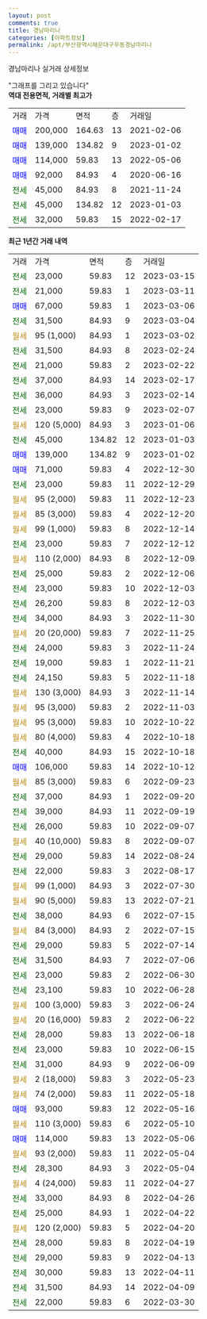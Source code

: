 ```yaml
---
layout: post
comments: true
title: 경남마리나
categories: [아파트정보]
permalink: /apt/부산광역시해운대구우동경남마리나
---
```


경남마리나 실거래 상세정보

<script type="text/javascript">
  google.charts.load('current', {'packages':['line', 'corechart']});
  google.charts.setOnLoadCallback(drawChart);

  function drawChart() {
    var data = new google.visualization.DataTable();
    data.addColumn('date', '거래일');
    data.addColumn('number', "매매");
    data.addColumn('number', "전세");
    data.addColumn('number', "전매");

    data.addRows([[new Date(Date.parse("2023-03-15")), null, 23000, null], [new Date(Date.parse("2023-03-11")), null, 21000, null], [new Date(Date.parse("2023-03-06")), 67000, null, null], [new Date(Date.parse("2023-03-04")), null, 31500, null], [new Date(Date.parse("2023-03-02")), null, null, null], [new Date(Date.parse("2023-02-24")), null, 31500, null], [new Date(Date.parse("2023-02-22")), null, 21000, null], [new Date(Date.parse("2023-02-17")), null, 37000, null], [new Date(Date.parse("2023-02-14")), null, 36000, null], [new Date(Date.parse("2023-02-07")), null, 23000, null], [new Date(Date.parse("2023-01-06")), null, null, null], [new Date(Date.parse("2023-01-03")), null, 45000, null], [new Date(Date.parse("2023-01-02")), 139000, null, null], [new Date(Date.parse("2022-12-30")), 71000, null, null], [new Date(Date.parse("2022-12-29")), null, 23000, null], [new Date(Date.parse("2022-12-23")), null, null, null], [new Date(Date.parse("2022-12-20")), null, null, null], [new Date(Date.parse("2022-12-14")), null, null, null], [new Date(Date.parse("2022-12-12")), null, 23000, null], [new Date(Date.parse("2022-12-09")), null, null, null], [new Date(Date.parse("2022-12-06")), null, 25000, null], [new Date(Date.parse("2022-12-03")), null, 23000, null], [new Date(Date.parse("2022-12-03")), null, 26200, null], [new Date(Date.parse("2022-11-30")), null, 34000, null], [new Date(Date.parse("2022-11-25")), null, null, null], [new Date(Date.parse("2022-11-24")), null, 24000, null], [new Date(Date.parse("2022-11-21")), null, 19000, null], [new Date(Date.parse("2022-11-18")), null, 24150, null], [new Date(Date.parse("2022-11-14")), null, null, null], [new Date(Date.parse("2022-11-03")), null, null, null], [new Date(Date.parse("2022-10-22")), null, null, null], [new Date(Date.parse("2022-10-18")), null, null, null], [new Date(Date.parse("2022-10-18")), null, 40000, null], [new Date(Date.parse("2022-10-12")), 106000, null, null], [new Date(Date.parse("2022-09-23")), null, null, null], [new Date(Date.parse("2022-09-20")), null, 37000, null], [new Date(Date.parse("2022-09-19")), null, 39000, null], [new Date(Date.parse("2022-09-07")), null, 26000, null], [new Date(Date.parse("2022-09-07")), null, null, null], [new Date(Date.parse("2022-08-24")), null, 29000, null], [new Date(Date.parse("2022-08-17")), null, 22000, null], [new Date(Date.parse("2022-07-30")), null, null, null], [new Date(Date.parse("2022-07-21")), null, null, null], [new Date(Date.parse("2022-07-15")), null, 38000, null], [new Date(Date.parse("2022-07-15")), null, null, null], [new Date(Date.parse("2022-07-14")), null, 29000, null], [new Date(Date.parse("2022-07-06")), null, 31500, null], [new Date(Date.parse("2022-06-30")), null, 23000, null], [new Date(Date.parse("2022-06-28")), null, 23100, null], [new Date(Date.parse("2022-06-24")), null, null, null], [new Date(Date.parse("2022-06-22")), null, null, null], [new Date(Date.parse("2022-06-18")), null, 28000, null], [new Date(Date.parse("2022-06-15")), null, 23000, null], [new Date(Date.parse("2022-06-09")), null, 31000, null], [new Date(Date.parse("2022-05-23")), null, null, null], [new Date(Date.parse("2022-05-18")), null, null, null], [new Date(Date.parse("2022-05-16")), 93000, null, null], [new Date(Date.parse("2022-05-10")), null, null, null], [new Date(Date.parse("2022-05-06")), 114000, null, null], [new Date(Date.parse("2022-05-04")), null, null, null], [new Date(Date.parse("2022-05-04")), null, 28300, null], [new Date(Date.parse("2022-04-27")), null, null, null], [new Date(Date.parse("2022-04-26")), null, 33000, null], [new Date(Date.parse("2022-04-22")), null, 25000, null], [new Date(Date.parse("2022-04-20")), null, null, null], [new Date(Date.parse("2022-04-19")), null, 28000, null], [new Date(Date.parse("2022-04-13")), null, 29000, null], [new Date(Date.parse("2022-04-11")), null, 30000, null], [new Date(Date.parse("2022-04-09")), null, 31500, null], [new Date(Date.parse("2022-03-30")), null, 22000, null]]);

    var options = {
      hAxis: {
        format: 'yyyy/MM/dd'
      },    
      lineWidth: 0,
      pointsVisible: true,    
      title: '최근 1년간 유형별 실거래가 분포',
      legend: { position: 'bottom' }
    };

    var formatter = new google.visualization.NumberFormat({pattern:'###,###'} );
    formatter.format(data, 1);
    formatter.format(data, 2);
    
    setTimeout(function() {
        var chart = new google.visualization.LineChart(document.getElementById('columnchart_material'));
        chart.draw(data, (options));
        document.getElementById('loading').style.display = 'none';
    }, 200);
  }
</script>


<div id="loading" style="z-index:20; display: block; margin-left: 0px">"그래프를 그리고 있습니다"</div>
<div id="columnchart_material" style="width: 95%; margin-left: 0px; display: block"></div>
<!-- contents start -->
<b>역대 전용면적, 거래별 최고가</b>
<table class="sortable">
    <tr>
      <td>거래</td>
      <td>가격</td>
      <td>면적</td>
      <td>층</td>
      <td>거래일</td>
    </tr>
        <tr>
          <td><a style="color: blue">매매</a></td>
          <td>200,000</td>
          <td>164.63</td>
          <td>13</td>
          <td>2021-02-06</td>
        </tr>            <tr>
          <td><a style="color: blue">매매</a></td>
          <td>139,000</td>
          <td>134.82</td>
          <td>9</td>
          <td>2023-01-02</td>
        </tr>            <tr>
          <td><a style="color: blue">매매</a></td>
          <td>114,000</td>
          <td>59.83</td>
          <td>13</td>
          <td>2022-05-06</td>
        </tr>            <tr>
          <td><a style="color: blue">매매</a></td>
          <td>92,000</td>
          <td>84.93</td>
          <td>4</td>
          <td>2020-06-16</td>
        </tr>        
        <tr>
              <td><a style="color: darkgreen">전세</a></td>
              <td>45,000</td>
              <td>84.93</td>
              <td>8</td>
              <td>2021-11-24</td>
            </tr>            <tr>
              <td><a style="color: darkgreen">전세</a></td>
              <td>45,000</td>
              <td>134.82</td>
              <td>12</td>
              <td>2023-01-03</td>
            </tr>            <tr>
              <td><a style="color: darkgreen">전세</a></td>
              <td>32,000</td>
              <td>59.83</td>
              <td>15</td>
              <td>2022-02-17</td>
            </tr>        
    
</table>

<b>최근 1년간 거래 내역</b>

<table class="sortable">
    <tr>
      <td>거래</td>
      <td>가격</td>
      <td>면적</td>
      <td>층</td>
      <td>거래일</td>
    </tr>
    <tr>
      <td><a style="color: darkgreen">전세</a></td>
      <td>23,000</td>
      <td>59.83</td>
      <td>12</td>
      <td>2023-03-15</td>
    </tr>          <tr>
      <td><a style="color: darkgreen">전세</a></td>
      <td>21,000</td>
      <td>59.83</td>
      <td>1</td>
      <td>2023-03-11</td>
    </tr>          <tr>
      <td><a style="color: blue">매매</a></td>
      <td>67,000</td>
      <td>59.83</td>
      <td>1</td>
      <td>2023-03-06</td>
    </tr>          <tr>
      <td><a style="color: darkgreen">전세</a></td>
      <td>31,500</td>
      <td>84.93</td>
      <td>9</td>
      <td>2023-03-04</td>
    </tr>          <tr>
      <td><a style="color: darkgoldenrod">월세</a></td>
      <td>95 (1,000)</td>
      <td>84.93</td>
      <td>1</td>
      <td>2023-03-02</td>
    </tr>          <tr>
      <td><a style="color: darkgreen">전세</a></td>
      <td>31,500</td>
      <td>84.93</td>
      <td>8</td>
      <td>2023-02-24</td>
    </tr>          <tr>
      <td><a style="color: darkgreen">전세</a></td>
      <td>21,000</td>
      <td>59.83</td>
      <td>2</td>
      <td>2023-02-22</td>
    </tr>          <tr>
      <td><a style="color: darkgreen">전세</a></td>
      <td>37,000</td>
      <td>84.93</td>
      <td>14</td>
      <td>2023-02-17</td>
    </tr>          <tr>
      <td><a style="color: darkgreen">전세</a></td>
      <td>36,000</td>
      <td>84.93</td>
      <td>3</td>
      <td>2023-02-14</td>
    </tr>          <tr>
      <td><a style="color: darkgreen">전세</a></td>
      <td>23,000</td>
      <td>59.83</td>
      <td>9</td>
      <td>2023-02-07</td>
    </tr>          <tr>
      <td><a style="color: darkgoldenrod">월세</a></td>
      <td>120 (5,000)</td>
      <td>84.93</td>
      <td>3</td>
      <td>2023-01-06</td>
    </tr>          <tr>
      <td><a style="color: darkgreen">전세</a></td>
      <td>45,000</td>
      <td>134.82</td>
      <td>12</td>
      <td>2023-01-03</td>
    </tr>          <tr>
      <td><a style="color: blue">매매</a></td>
      <td>139,000</td>
      <td>134.82</td>
      <td>9</td>
      <td>2023-01-02</td>
    </tr>          <tr>
      <td><a style="color: blue">매매</a></td>
      <td>71,000</td>
      <td>59.83</td>
      <td>4</td>
      <td>2022-12-30</td>
    </tr>          <tr>
      <td><a style="color: darkgreen">전세</a></td>
      <td>23,000</td>
      <td>59.83</td>
      <td>11</td>
      <td>2022-12-29</td>
    </tr>          <tr>
      <td><a style="color: darkgoldenrod">월세</a></td>
      <td>95 (2,000)</td>
      <td>59.83</td>
      <td>11</td>
      <td>2022-12-23</td>
    </tr>          <tr>
      <td><a style="color: darkgoldenrod">월세</a></td>
      <td>85 (3,000)</td>
      <td>59.83</td>
      <td>4</td>
      <td>2022-12-20</td>
    </tr>          <tr>
      <td><a style="color: darkgoldenrod">월세</a></td>
      <td>99 (1,000)</td>
      <td>59.83</td>
      <td>8</td>
      <td>2022-12-14</td>
    </tr>          <tr>
      <td><a style="color: darkgreen">전세</a></td>
      <td>23,000</td>
      <td>59.83</td>
      <td>7</td>
      <td>2022-12-12</td>
    </tr>          <tr>
      <td><a style="color: darkgoldenrod">월세</a></td>
      <td>110 (2,000)</td>
      <td>84.93</td>
      <td>8</td>
      <td>2022-12-09</td>
    </tr>          <tr>
      <td><a style="color: darkgreen">전세</a></td>
      <td>25,000</td>
      <td>59.83</td>
      <td>2</td>
      <td>2022-12-06</td>
    </tr>          <tr>
      <td><a style="color: darkgreen">전세</a></td>
      <td>23,000</td>
      <td>59.83</td>
      <td>10</td>
      <td>2022-12-03</td>
    </tr>          <tr>
      <td><a style="color: darkgreen">전세</a></td>
      <td>26,200</td>
      <td>59.83</td>
      <td>8</td>
      <td>2022-12-03</td>
    </tr>          <tr>
      <td><a style="color: darkgreen">전세</a></td>
      <td>34,000</td>
      <td>84.93</td>
      <td>3</td>
      <td>2022-11-30</td>
    </tr>          <tr>
      <td><a style="color: darkgoldenrod">월세</a></td>
      <td>20 (20,000)</td>
      <td>59.83</td>
      <td>7</td>
      <td>2022-11-25</td>
    </tr>          <tr>
      <td><a style="color: darkgreen">전세</a></td>
      <td>24,000</td>
      <td>59.83</td>
      <td>3</td>
      <td>2022-11-24</td>
    </tr>          <tr>
      <td><a style="color: darkgreen">전세</a></td>
      <td>19,000</td>
      <td>59.83</td>
      <td>1</td>
      <td>2022-11-21</td>
    </tr>          <tr>
      <td><a style="color: darkgreen">전세</a></td>
      <td>24,150</td>
      <td>59.83</td>
      <td>5</td>
      <td>2022-11-18</td>
    </tr>          <tr>
      <td><a style="color: darkgoldenrod">월세</a></td>
      <td>130 (3,000)</td>
      <td>84.93</td>
      <td>3</td>
      <td>2022-11-14</td>
    </tr>          <tr>
      <td><a style="color: darkgoldenrod">월세</a></td>
      <td>95 (3,000)</td>
      <td>59.83</td>
      <td>2</td>
      <td>2022-11-03</td>
    </tr>          <tr>
      <td><a style="color: darkgoldenrod">월세</a></td>
      <td>95 (3,000)</td>
      <td>59.83</td>
      <td>10</td>
      <td>2022-10-22</td>
    </tr>          <tr>
      <td><a style="color: darkgoldenrod">월세</a></td>
      <td>80 (4,000)</td>
      <td>59.83</td>
      <td>4</td>
      <td>2022-10-18</td>
    </tr>          <tr>
      <td><a style="color: darkgreen">전세</a></td>
      <td>40,000</td>
      <td>84.93</td>
      <td>15</td>
      <td>2022-10-18</td>
    </tr>          <tr>
      <td><a style="color: blue">매매</a></td>
      <td>106,000</td>
      <td>59.83</td>
      <td>14</td>
      <td>2022-10-12</td>
    </tr>          <tr>
      <td><a style="color: darkgoldenrod">월세</a></td>
      <td>85 (3,000)</td>
      <td>59.83</td>
      <td>6</td>
      <td>2022-09-23</td>
    </tr>          <tr>
      <td><a style="color: darkgreen">전세</a></td>
      <td>37,000</td>
      <td>84.93</td>
      <td>1</td>
      <td>2022-09-20</td>
    </tr>          <tr>
      <td><a style="color: darkgreen">전세</a></td>
      <td>39,000</td>
      <td>84.93</td>
      <td>11</td>
      <td>2022-09-19</td>
    </tr>          <tr>
      <td><a style="color: darkgreen">전세</a></td>
      <td>26,000</td>
      <td>59.83</td>
      <td>10</td>
      <td>2022-09-07</td>
    </tr>          <tr>
      <td><a style="color: darkgoldenrod">월세</a></td>
      <td>40 (10,000)</td>
      <td>59.83</td>
      <td>8</td>
      <td>2022-09-07</td>
    </tr>          <tr>
      <td><a style="color: darkgreen">전세</a></td>
      <td>29,000</td>
      <td>59.83</td>
      <td>14</td>
      <td>2022-08-24</td>
    </tr>          <tr>
      <td><a style="color: darkgreen">전세</a></td>
      <td>22,000</td>
      <td>59.83</td>
      <td>3</td>
      <td>2022-08-17</td>
    </tr>          <tr>
      <td><a style="color: darkgoldenrod">월세</a></td>
      <td>99 (1,000)</td>
      <td>84.93</td>
      <td>3</td>
      <td>2022-07-30</td>
    </tr>          <tr>
      <td><a style="color: darkgoldenrod">월세</a></td>
      <td>90 (5,000)</td>
      <td>59.83</td>
      <td>13</td>
      <td>2022-07-21</td>
    </tr>          <tr>
      <td><a style="color: darkgreen">전세</a></td>
      <td>38,000</td>
      <td>84.93</td>
      <td>6</td>
      <td>2022-07-15</td>
    </tr>          <tr>
      <td><a style="color: darkgoldenrod">월세</a></td>
      <td>84 (3,000)</td>
      <td>84.93</td>
      <td>2</td>
      <td>2022-07-15</td>
    </tr>          <tr>
      <td><a style="color: darkgreen">전세</a></td>
      <td>29,000</td>
      <td>59.83</td>
      <td>5</td>
      <td>2022-07-14</td>
    </tr>          <tr>
      <td><a style="color: darkgreen">전세</a></td>
      <td>31,500</td>
      <td>84.93</td>
      <td>7</td>
      <td>2022-07-06</td>
    </tr>          <tr>
      <td><a style="color: darkgreen">전세</a></td>
      <td>23,000</td>
      <td>59.83</td>
      <td>2</td>
      <td>2022-06-30</td>
    </tr>          <tr>
      <td><a style="color: darkgreen">전세</a></td>
      <td>23,100</td>
      <td>59.83</td>
      <td>10</td>
      <td>2022-06-28</td>
    </tr>          <tr>
      <td><a style="color: darkgoldenrod">월세</a></td>
      <td>100 (3,000)</td>
      <td>59.83</td>
      <td>3</td>
      <td>2022-06-24</td>
    </tr>          <tr>
      <td><a style="color: darkgoldenrod">월세</a></td>
      <td>20 (16,000)</td>
      <td>59.83</td>
      <td>2</td>
      <td>2022-06-22</td>
    </tr>          <tr>
      <td><a style="color: darkgreen">전세</a></td>
      <td>28,000</td>
      <td>59.83</td>
      <td>13</td>
      <td>2022-06-18</td>
    </tr>          <tr>
      <td><a style="color: darkgreen">전세</a></td>
      <td>23,000</td>
      <td>59.83</td>
      <td>10</td>
      <td>2022-06-15</td>
    </tr>          <tr>
      <td><a style="color: darkgreen">전세</a></td>
      <td>31,000</td>
      <td>84.93</td>
      <td>9</td>
      <td>2022-06-09</td>
    </tr>          <tr>
      <td><a style="color: darkgoldenrod">월세</a></td>
      <td>2 (18,000)</td>
      <td>59.83</td>
      <td>3</td>
      <td>2022-05-23</td>
    </tr>          <tr>
      <td><a style="color: darkgoldenrod">월세</a></td>
      <td>74 (2,000)</td>
      <td>59.83</td>
      <td>11</td>
      <td>2022-05-18</td>
    </tr>          <tr>
      <td><a style="color: blue">매매</a></td>
      <td>93,000</td>
      <td>59.83</td>
      <td>12</td>
      <td>2022-05-16</td>
    </tr>          <tr>
      <td><a style="color: darkgoldenrod">월세</a></td>
      <td>110 (3,000)</td>
      <td>59.83</td>
      <td>6</td>
      <td>2022-05-10</td>
    </tr>          <tr>
      <td><a style="color: blue">매매</a></td>
      <td>114,000</td>
      <td>59.83</td>
      <td>13</td>
      <td>2022-05-06</td>
    </tr>          <tr>
      <td><a style="color: darkgoldenrod">월세</a></td>
      <td>93 (2,000)</td>
      <td>59.83</td>
      <td>11</td>
      <td>2022-05-04</td>
    </tr>          <tr>
      <td><a style="color: darkgreen">전세</a></td>
      <td>28,300</td>
      <td>84.93</td>
      <td>3</td>
      <td>2022-05-04</td>
    </tr>          <tr>
      <td><a style="color: darkgoldenrod">월세</a></td>
      <td>4 (24,000)</td>
      <td>59.83</td>
      <td>11</td>
      <td>2022-04-27</td>
    </tr>          <tr>
      <td><a style="color: darkgreen">전세</a></td>
      <td>33,000</td>
      <td>84.93</td>
      <td>8</td>
      <td>2022-04-26</td>
    </tr>          <tr>
      <td><a style="color: darkgreen">전세</a></td>
      <td>25,000</td>
      <td>84.93</td>
      <td>1</td>
      <td>2022-04-22</td>
    </tr>          <tr>
      <td><a style="color: darkgoldenrod">월세</a></td>
      <td>120 (2,000)</td>
      <td>59.83</td>
      <td>5</td>
      <td>2022-04-20</td>
    </tr>          <tr>
      <td><a style="color: darkgreen">전세</a></td>
      <td>28,000</td>
      <td>59.83</td>
      <td>8</td>
      <td>2022-04-19</td>
    </tr>          <tr>
      <td><a style="color: darkgreen">전세</a></td>
      <td>29,000</td>
      <td>59.83</td>
      <td>9</td>
      <td>2022-04-13</td>
    </tr>          <tr>
      <td><a style="color: darkgreen">전세</a></td>
      <td>30,000</td>
      <td>59.83</td>
      <td>13</td>
      <td>2022-04-11</td>
    </tr>          <tr>
      <td><a style="color: darkgreen">전세</a></td>
      <td>31,500</td>
      <td>84.93</td>
      <td>14</td>
      <td>2022-04-09</td>
    </tr>          <tr>
      <td><a style="color: darkgreen">전세</a></td>
      <td>22,000</td>
      <td>59.83</td>
      <td>6</td>
      <td>2022-03-30</td>
    </tr>      </table>
<!-- contents end -->    

